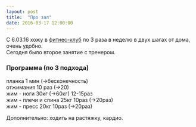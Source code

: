 ```yaml
---
layout: post
title:  "Про зал"
date: 2016-03-17 12:00:00
---
```


С 6.03.16 хожу в [фитнес-клуб](http://www.wg99.ru/) по 3 раза в неделю в двух шагах от дома, очень удобно.<br>
Сегодня было второе занятие с тренером.<br>

### Программа (по 3 подхода)

планка 1 мин (->бесконечность)<br>
отжимания 10 раз (->20)<br>
жим - ноги 30кг (->60кг) 12-15раз<br>
жим - плечи и спина 25кг 10раз (->20раз)<br>
жим - пресс 20кг 10раз (->20раз)<br>

Дополнительно: ходить на растяжку, кардио.
